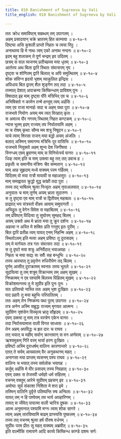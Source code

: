 ```yaml
---
title: 010 Banishment of Sugreeva by Vali
title_english: 010 Banishment of Sugreeva by Vali

---
```

ततः क्रोध समाविष्टम् सम्रब्धम् तम् उपागतम् ।  
अहम् प्रसादयान् चक्रे भ्रातरम् हित काम्यया ॥ ४-१०-१  
दिष्ट्या असि कुशली प्राप्तो निहतः च त्वया रिपुः ।  
अनाथस्य हि मे नाथः त्वम् एको अनाथ नन्दनः ॥ ४-१०-२  
इदम् बहु शलाकम् ते पूर्ण चन्द्रम् इव उदितम् ।  
छत्रम् स वाल व्यजनम् प्रतीच्छस्व मया धृतम् ॥ ४-१०-३  
आर्तस्य अथ बिला द्वारि स्थितः संवत्सरम् नृप ।  
दृष्ट्वा च शोणितम् द्वारि बिलात् च अपि समुत्थितम् ॥ ४-१०-४  
शोक संविग्न हृदयो भृशम् व्याकुलित इन्द्रियः ।  
अपिधाय बिल द्वारम् शैल शृङ्गेण तत् तदा ॥ ४-१०-५  
तस्मात् देशात् अपाक्रम्य किष्किन्धाम् प्राविशम् पुनः ।  
विषादात् इह माम् दृष्ट्वा पौरैः मंत्रिभिर् एव च ॥ ४-१०-६  
अभिषिक्तो न कामेन तन्मे क्षन्तुम् त्वम् अर्हसि ।  
त्वम् एव राजा मानार्हः सदा च अहम् यथा पुरा ॥ ४-१०-७  
राजभावे नियोगः अयम् मम त्वत् विरहात् कृतः ।  
स अमात्य पौर नगरम् स्थितम् निहत कण्टकम् ॥ ४-१०-८  
न्यास भूतम् इदम् राज्यम् तव निर्यातयामि अहम् ।  
मा च रोषम् कृथाः सौम्य मम शत्रु निषूदन॥ ४-१०-९  
याचे त्वाम् शिरसा राजन् मया बद्धो अयम् अंजलिः ।  
बलात् अस्मिन् समागम्य मंत्रिभिः पुर वासिभिः ॥ ४-१०-१०  
राजभावे नियुक्तो अहम् शून्य देश जिगीषया ।  
स्निग्धम् एवम् ब्रुवाणम् माम् स विनिर्भर्त्स्य वानरः ॥ ४-१०-११  
धिक् त्वाम् इति च माम् उक्त्वा बहु तत् तत् उवाच ह ।  
प्रकृतीः च समानीय मंत्रिणः चैव सम्मतान् ॥ ४-१०-१२  
माम् आह सुहृदाम् मध्ये वाक्यम् परम गर्हितम् ।  
विदितम् वो मया रात्रौ मायावी स महाअसुरः ॥ ४-१०-१३  
माम् समाह्वयत क्रुद्धो युद्ध कांक्षी तदा पुरा ।  
तस्य तद् भाषितम् श्रुत्वा निःसृतः अहम् नृपाअलयात् ॥ ४-१०-१४  
अनुयातः च माम् तूर्णम् अयम् भ्राता सुदारुणः ।  
स तु दृष्ट्वा एव माम् रात्रौ स द्वितीयम् महाबलः ॥ ४-१०-१५  
प्राद्रवत् भय संत्रस्तो वीक्ष्य आवाम् समुपागतौ ।  
अभिद्रुतः तु वेगेन विवेश स महाबिलम् ॥ ४-१०-१६  
तम् प्रविष्टम् विदित्वा तु सुघोरम् सुमहद् बिलम् ।  
अयम् उक्तो अथ मे भ्राता मया तु क्रूर दर्शनः ॥ ४-१०-१७  
अहत्वा न अस्ति मे शक्तिः प्रति गन्तुम् इतः पुरीम् ।  
बिल द्वारि प्रतीक्ष त्वम् यावत् एनम् निहन्मि अहम् ॥ ४-१०-१८  
स्थितोऽयम् इति मत्वा अहम् प्रविष्टः तु दुरासदम् ।  
तम् मे मार्गयतः तत्र गतः संवत्सरः तदा ॥ ४-१०-१९  
स तु दृष्टो मया शत्रुः अनिर्वेदात् भयाअवहः ।  
निहतः च मया सद्यः सः सर्वैः सह बन्धुभिः ॥ ४-१०-२०  
तस्य आस्यात् तु प्रवृत्तेन रुधिरौघेण तद् बिलम् ।  
पूर्णम् आसीत् दुराक्रामम् स्वनतः तस्य भूतले ॥ ४-१०-२१  
सूदयित्वा तु तम् शत्रुम् विक्रान्तम् तम् अहम् सुखम् ।  
निष्क्रामम् न एव पश्यामि बिलस्य पिहितम् मुखम् ॥ ४-१०-२२  
विक्रोशमानस्य तु मे सुग्रीव इति पुनः पुनः ।  
यतः प्रतिवचो नास्ति ततः अहम् भृश दुःखितः ॥ ४-१०-२३  
पाद प्रहारैः तु मया बहुभिः परिपातितम् ।  
ततः अहम् तेन निष्क्रम्य पथा पुरम् उपागतः ॥ ४-१०-२४  
तत्र अनेन अस्मि सम्रुद्धः राज्यम् मृगयत आत्मनः ।  
सुग्रीवेण नृशंसेन विस्मृत्य भ्रातृ सौहृदम् ॥ ४-१०-२५  
एवम् उक्त्वा तु माम् तत्र वस्त्रेण एकेन वानरः ।  
तदा निर्वासयामास वाली विगत साध्वसः ॥ ४-१०-२६  
तेन अहम् अपविद्धः च हृत दारः च राघव ।  
तत् भयात् च महीम् सर्वान् क्रान्तवान् स वन अर्णवाम् ॥ ४-१०-२७  
ऋश्यमूकम् गिरि वरम् भार्या हरण दुःखितः ।  
प्रविष्टो अस्मि दुराधर्षम् वालिनः कारणान्तरे ॥ ४-१०-२८  
एतत् ते सर्वम् आख्यातम् वैर अनुकथनम् महत् ।  
अनागसा मया प्राप्तम् व्यसनम् पश्य राघव ॥ ४-१०-२९  
वालिनः च भयात् तस्य सर्वलोक भयापह ।  
कर्तुम् अर्हसि मे वीर प्रसादम् तस्य निग्रहात् ॥ ४-१०-३०  
एवम् उक्तः स तेजस्वी धर्मज्ञो धर्म संहितम् ।  
वचनम् वक्तुम् आरेभे सुग्रीवम् प्रहसन् इव ॥ ४-१०-३१  
अमोघाः सूर्य संकाशा निशिता मे शरा इमे ।  
तस्मिन् वालिनि दुर्वृत्ते पतिष्यन्ति रुष अन्विताः ॥ ४-१०-३२  
यावत् तम् न हि पश्येयम् तव भार्य अपहारिणम् ।  
तावत् स जीवेत् पापात्मा वाली चारित्र दूषकः ॥ ४-१०-३३  
आत्म अनुमानात् पश्यामि मग्नः त्वाम् शोक सागरे ।  
त्वाम् अहम् तारयिष्यामि बाढम् प्राप्स्यसि पुष्कलम् ॥ ४-१०-३४  
तस्य तत् वचनम् श्रुत्वा हर्ष पौरुष वर्धनम् ।  
सुग्रीवः परम प्रीतः सु महत् वाक्यम् अब्रवीत् ॥ ४-१०-३५  
इति वाल्मीकि रामायणे आदि काव्ये किष्किन्ध काण्डे दशमः सर्गः